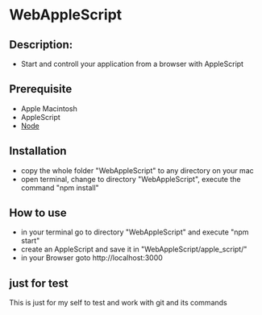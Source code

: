 
# WebAppleScript

## Description:
- Start and controll your application from a browser with AppleScript

## Prerequisite
- Apple Macintosh
- AppleScript
- [Node](https://nodejs.org)

## Installation
- copy the whole folder "WebAppleScript" to any directory on your mac 
- open terminal, change to directory "WebAppleScript", execute the command "npm install"

## How to use
- in your terminal go to directory "WebAppleScript" and execute "npm start"
- create an AppleScript and save it in "WebAppleScript/apple_script/"
- in your Browser goto http://localhost:3000

## just for test
This is just for my self to test and work with git and its commands

